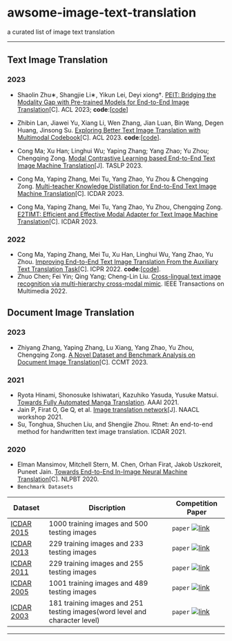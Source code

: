 # awsome-image-text-translation
a curated list of image text translation

------
## Text Image Translation
### 2023
- Shaolin Zhu∗, Shangjie Li∗, Yikun Lei, Deyi xiong†. [PEIT: Bridging the Modality Gap with Pre-trained Models for End-to-End
Image Translation](https://aclanthology.org/2023.acl-long.751.pdf)[C]. ACL 2023; **code**:[[code](https://github.com/lishangjie1/PEIT)]

- Zhibin Lan, Jiawei Yu, Xiang Li, Wen Zhang, Jian Luan, Bin Wang, Degen Huang, Jinsong Su. [Exploring Better Text Image Translation with Multimodal Codebook](https://arxiv.org/pdf/2305.17415.pdf)[C]. ACL 2023.  **code**:[[code](https://github.com/DeepLearnXMU/mc_tit)].
  
- Cong Ma; Xu Han; Linghui Wu; Yaping Zhang; Yang Zhao; Yu Zhou; Chengqing Zong. [Modal Contrastive Learning based End-to-End Text Image Machine Translation](https://ieeexplore.ieee.org/abstract/document/10284997)[J]. TASLP 2023.
  
- Cong Ma, Yaping Zhang, Mei Tu, Yang Zhao, Yu Zhou & Chengqing Zong. [Multi-teacher Knowledge Distillation for End-to-End Text Image Machine Translation](https://arxiv.org/pdf/2305.05226.pdf)[C]. ICDAR 2023.
  
- Cong Ma, Yaping Zhang, Mei Tu, Yang Zhao, Yu Zhou, Chengqing Zong. [E2TIMT: Efficient and Effective Modal Adapter for Text Image Machine Translation](https://arxiv.org/pdf/2305.05166.pdf)[C]. ICDAR 2023.
  
### 2022
- Cong Ma, Yaping Zhang, Mei Tu, Xu Han, Linghui Wu, Yang Zhao, Yu Zhou. [Improving End-to-End Text Image Translation From the Auxiliary Text Translation Task](https://arxiv.org/pdf/2210.03887.pdf)[C]. ICPR 2022.  **code**:[[code](https://github.com/EriCongMa/E2E_TIT_With_MT)]. 
- Zhuo Chen; Fei Yin; Qing Yang; Cheng-Lin Liu. [Cross-lingual text image recognition via multi-hierarchy cross-modal mimic](https://ieeexplore.ieee.org/abstract/document/9798797). IEEE Transactions on Multimedia 2022.


## Document Image Translation 
### 2023
- Zhiyang Zhang, Yaping Zhang, Lu Xiang, Yang Zhao, Yu Zhou, Chengqing Zong. [A Novel Dataset and Benchmark Analysis on Document Image Translation](https://link.springer.com/chapter/10.1007/978-981-99-7894-6_10)[C]. CCMT 2023. 

### 2021
- Ryota Hinami, Shonosuke Ishiwatari, Kazuhiko Yasuda, Yusuke Matsui. [Towards Fully Automated Manga Translation](https://arxiv.org/pdf/2012.14271.pdf). AAAI 2021. 
- Jain P, Firat O, Ge Q, et al. [Image translation network](https://storage.googleapis.com/pub-tools-public-publication-data/pdf/918787f5e705c87e85139c8bd2d0ebd7a96a7e6c.pdf)[J]. NAACL workshop 2021.
- Su, Tonghua, Shuchen Liu, and Shengjie Zhou. Rtnet: An end-to-end method for handwritten text image translation. ICDAR 2021.

### 2020
- Elman Mansimov, Mitchell Stern, M. Chen, Orhan Firat, Jakob Uszkoreit, Puneet Jain. [Towards End-to-End In-Image Neural Machine Translation](https://www.semanticscholar.org/reader/0a0bb62e56929d2c55ad6b9f18386f4fd7ba520a)[C]. NLPBT 2020.
- `Benchmark Datasets`

|Dataset| Discription | Competition Paper |
|---|---|----
|[ICDAR 2015](http://rrc.cvc.uab.es/)| 1000 training images and 500 testing images|`paper`  [![link](https://www.lds.org/bc/content/shared/content/images/gospel-library/manual/10735/paper-icon_1150845_tmb.jpg)](http://rrc.cvc.uab.es/files/Robust-Reading-Competition-Karatzas.pdf)|
|[ICDAR 2013](http://dagdata.cvc.uab.es/icdar2013competition/)| 229 training images and 233 testing images |`paper`  [![link](https://www.lds.org/bc/content/shared/content/images/gospel-library/manual/10735/paper-icon_1150845_tmb.jpg)](http://dagdata.cvc.uab.es/icdar2013competition/files/icdar2013_competition_report.pdf)|
|[ICDAR 2011](http://robustreading.opendfki.de/trac/)| 229 training images and 255 testing images |`paper`  [![link](https://www.lds.org/bc/content/shared/content/images/gospel-library/manual/10735/paper-icon_1150845_tmb.jpg)](http://www.iapr-tc11.org/archive/icdar2011/fileup/PDF/4520b491.pdf)|
|[ICDAR 2005](http://www.iapr-tc11.org/mediawiki/index.php/ICDAR_2005_Robust_Reading_Competitions)| 1001 training images and 489 testing images |`paper`  [![link](https://www.lds.org/bc/content/shared/content/images/gospel-library/manual/10735/paper-icon_1150845_tmb.jpg)](http://www.academia.edu/download/30700479/10.1.1.96.4332.pdf)|
|[ICDAR 2003](http://www.iapr-tc11.org/mediawiki/index.php/ICDAR_2003_Robust_Reading_Competitions)| 181 training images and 251 testing images(word level and character level) |`paper`  [![link](https://www.lds.org/bc/content/shared/content/images/gospel-library/manual/10735/paper-icon_1150845_tmb.jpg)](http://citeseerx.ist.psu.edu/viewdoc/download?doi=10.1.1.332.3461&rep=rep1&type=pdf)|


---











